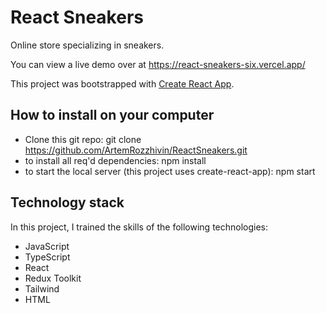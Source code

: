 # React Sneakers

Online store specializing in sneakers.

You can view a live demo over at https://react-sneakers-six.vercel.app/

This project was bootstrapped with [Create React App](https://github.com/facebook/create-react-app).

## How to install on your computer

- Clone this git repo: git clone https://github.com/ArtemRozzhivin/ReactSneakers.git
- to install all req'd dependencies: npm install
- to start the local server (this project uses create-react-app): npm start 

## Technology stack
In this project, I trained the skills of the following technologies:
* JavaScript
* TypeScript
* React 
* Redux Toolkit
* Tailwind
* HTML

